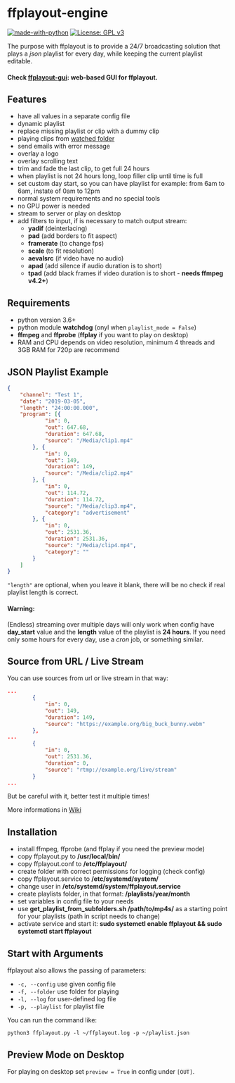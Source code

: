 **ffplayout-engine**
================
[![made-with-python](https://img.shields.io/badge/Made%20with-Python-1f425f.svg)](https://www.python.org/)
[![License: GPL v3](https://img.shields.io/badge/License-GPLv3-blue.svg)](https://www.gnu.org/licenses/gpl-3.0)

The purpose with ffplayout is to provide a 24/7 broadcasting solution that plays a *json* playlist for every day, while keeping the current playlist editable.

#### Check [ffplayout-gui](https://github.com/ffplayout/ffplayout-gui): web-based GUI for ffplayout.

Features
-----

- have all values in a separate config file
- dynamic playlist
- replace missing playlist or clip with a dummy clip
- playing clips from [watched folder](https://github.com/ffplayout/ffplayout-engine/wiki/Watch-Folder)
- send emails with error message
- overlay a logo
- overlay scrolling text
- trim and fade the last clip, to get full 24 hours
- when playlist is not 24 hours long, loop filler clip until time is full
- set custom day start, so you can have playlist for example: from 6am to 6am, instate of 0am to 12pm
- normal system requirements and no special tools
- no GPU power is needed
- stream to server or play on desktop
- add filters to input, if is necessary to match output stream:
    - **yadif** (deinterlacing)
    - **pad** (add borders to fit aspect)
    - **framerate** (to change fps)
    - **scale** (to fit resolution)
    - **aevalsrc** (if video have no audio)
    - **apad** (add silence if audio duration is to short)
    - **tpad** (add black frames if video duration is to short - **needs ffmpeg v4.2+**)


Requirements
-----
- python version 3.6+
- python module **watchdog** (onyl when `playlist_mode = False`)
- **ffmpeg** and **ffprobe** (**ffplay** if you want to play on desktop)
- RAM and CPU depends on video resolution, minimum 4 threads and 3GB RAM for 720p are recommend

JSON Playlist Example
-----

```json
{
    "channel": "Test 1",
    "date": "2019-03-05",
    "length": "24:00:00.000",
    "program": [{
            "in": 0,
            "out": 647.68,
            "duration": 647.68,
            "source": "/Media/clip1.mp4"
        }, {
            "in": 0,
            "out": 149,
            "duration": 149,
            "source": "/Media/clip2.mp4"
        }, {
            "in": 0,
            "out": 114.72,
            "duration": 114.72,
            "source": "/Media/clip3.mp4",
            "category": "advertisement"
        }, {
            "in": 0,
            "out": 2531.36,
            "duration": 2531.36,
            "source": "/Media/clip4.mp4",
            "category": ""
        }
    ]
}
```

`"length"` are optional, when you leave it blank, there will be no check if real playlist length is correct.

#### Warning:
(Endless) streaming over multiple days will only work when config have **day_start** value and the **length** value of the playlist is **24 hours**. If you need only some hours for every day, use a *cron* job, or something similar.

Source from URL / Live Stream
-----
You can use sources from url or live stream in that way:

```json
...
        {
            "in": 0,
            "out": 149,
            "duration": 149,
            "source": "https://example.org/big_buck_bunny.webm"
        },
...
        {
            "in": 0,
            "out": 2531.36,
            "duration": 0,
            "source": "rtmp://example.org/live/stream"
        }
...
```
But be careful with it, better test it multiple times!

More informations in [Wiki](https://github.com/ffplayout/ffplayout-engine/wiki/URL---Live-Source)

Installation
-----
- install ffmpeg, ffprobe (and ffplay if you need the preview mode)
- copy ffplayout.py to **/usr/local/bin/**
- copy ffplayout.conf to **/etc/ffplayout/**
- create folder with correct permissions for logging (check config)
- copy ffplayout.service to **/etc/systemd/system/**
- change user in **/etc/systemd/system/ffplayout.service**
- create playlists folder, in that format: **/playlists/year/month**
- set variables in config file to your needs
- use **get_playlist_from_subfolders.sh /path/to/mp4s/** as a starting point for your playlists (path in script needs to change)
- activate service and start it: **sudo systemctl enable ffplayout && sudo systemctl start ffplayout**

Start with Arguments
-----
ffplayout also allows the passing of parameters:
- `-c, --config` use given config file
- `-f, --folder` use folder for playing
- `-l, --log` for user-defined log file
- `-p, --playlist` for playlist file

You can run the command like:

```
python3 ffplayout.py -l ~/ffplayout.log -p ~/playlist.json
```

Preview Mode on Desktop
-----
For playing on desktop set `preview = True` in config under `[OUT]`.
